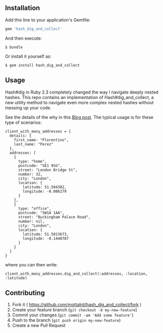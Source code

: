 ## Installation

Add this line to your application's Gemfile:

```ruby
gem 'hash_dig_and_collect'
```

And then execute:

    $ bundle

Or install it yourself as:

    $ gem install hash_dig_and_collect

## Usage

Hash#dig  in Ruby 2.3 completely changed the way I navigate deeply nested hashes. This repo contains an implementation of 
Hash#dig_and_collect, a new utility method to navigate even more complex nested hashes without messing up your code. 

See the details of the why in this [Blog post](http://www.alfredo.motta.name/making-ruby-hashdig-even-more-awesome-introducing-hashdig_and_collect).
The typical usage is for these type of scenarios:

```
client_with_many_addresses = {
  details: {
    first_name: "Florentino",
    last_name: "Perez"
  },
  addresses: [
    {
      type: "home",
      postcode: "SE1 9SG",
      street: "London Bridge St",
      number: 32,
      city: "London",
      location: {
        latitude: 51.504382,
        longitude: -0.086279
      }
    },
    {
      type: "office",
      postcode: "SW1A 1AA",
      street: "Buckingham Palace Road",
      number: nil,
      city: "London",
      location: {
        latitude: 51.5013673,
        longitude: -0.1440787
      }
    }
  ]
}
```

where you can then write:

```
client_with_many_addresses.dig_and_collect(:addresses, :location, :latitude)
```

## Contributing

1. Fork it ( https://github.com/mottalrd/hash_dig_and_collect/fork )
2. Create your feature branch (`git checkout -b my-new-feature`)
3. Commit your changes (`git commit -am 'Add some feature'`)
4. Push to the branch (`git push origin my-new-feature`)
5. Create a new Pull Request
